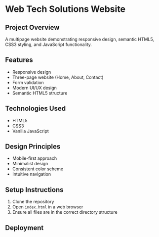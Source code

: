 # Web Tech Solutions Website

## Project Overview
A multipage website demonstrating responsive design, semantic HTML5, CSS3 styling, and JavaScript functionality.

## Features
- Responsive design
- Three-page website (Home, About, Contact)
- Form validation
- Modern UI/UX design
- Semantic HTML5 structure

## Technologies Used
- HTML5
- CSS3
- Vanilla JavaScript

## Design Principles
- Mobile-first approach
- Minimalist design
- Consistent color scheme
- Intuitive navigation

## Setup Instructions
1. Clone the repository
2. Open `index.html` in a web browser
3. Ensure all files are in the correct directory structure

## Deployment
